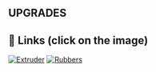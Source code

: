 ## UPGRADES

## 🔗 Links (click on the image)
[![Extruder](https://ae-pic-a1.aliexpress-media.com/kf/Scac6b3802df148eb88a11cf2068a024e1.jpg_960x960q75.jpg_.avif)](https://es.aliexpress.com/i/1005008345623317.html)
[![Rubbers](https://ae-pic-a1.aliexpress-media.com/kf/S41be89af43914f258226c5739f4ab14b2.jpg_960x960q75.jpg_.avif)](https://es.aliexpress.com/item/1005006734658934.html?pdp_npi=4%40dis%21EUR%212.59%212.59%21%21%2119.02%2119.02%21%40214104a717391591090804085d1167%2112000039268424810%21affd%21%21%21&dp=EAIaIQobChMIn8_fqI-_iwMVz6iDBx1eBCp0EAQYASABEgJtFfD_BwE&gad_source=1&aff_fcid=0cedcd62226c4ea0a46c4e1b89d123ee-1739397149588-08847&aff_fsk&aff_platform=api-new-product-query&sk&aff_trace_key=0cedcd62226c4ea0a46c4e1b89d123ee-1739397149588-08847&terminal_id=279eb9c3f6514b4fa2e4e962d8cdc843&afSmartRedirect=y)
